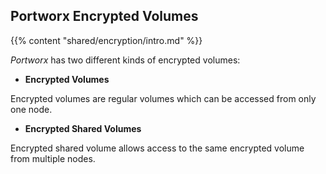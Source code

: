 ## Portworx Encrypted Volumes

{{% content "shared/encryption/intro.md" %}}

_Portworx_ has two different kinds of encrypted volumes:

- **Encrypted Volumes**

Encrypted volumes are regular volumes which can be accessed from only one node.

- **Encrypted Shared Volumes**

Encrypted shared volume allows access to the same encrypted volume from multiple nodes.
